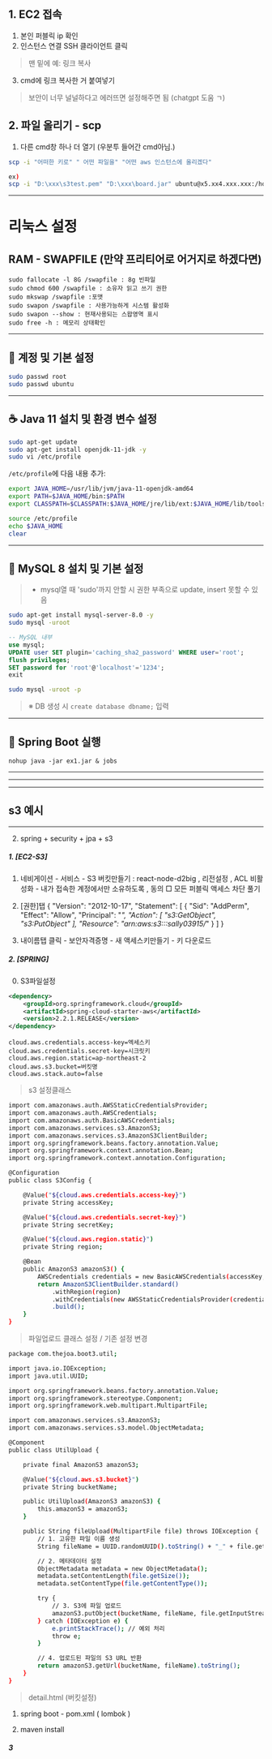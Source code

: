 ## 1. EC2 접속
1. 본인 퍼블릭 ip 확인
2. 인스턴스 연결 SSH 클라이언트 클릭
  > 맨 밑에 예: 링크 복사
3. cmd에 링크 복사한 거 붙여넣기
  > 보안이 너무 널널하다고 에러뜨면 설정해주면 됨 (chatgpt 도움 ㄱ)


## 2. 파일 올리기 - scp 
1. 다른 cmd창 하나 더 열기 (우분투 들어간 cmd아님.)
   
```bash
scp -i "어떠한 키로" " 어떤 파일을" "어떤 aws 인스턴스에 올리겠다"

ex)
scp -i "D:\xxx\s3test.pem" "D:\xxx\board.jar" ubuntu@x5.xx4.xxx.xxx:/home/ubuntu/
```

---
# 리눅스 설정

##  RAM - SWAPFILE (만약 프리티어로 어거지로 하겠다면)
```linux bash
sudo fallocate -l 8G /swapfile : 8g 빈파일
sudo chmod 600 /swapfile : 소유자 읽고 쓰기 권한
sudo mkswap /swapfile :포맷
sudo swapon /swapfile : 사용가능하게 시스템 활성화
sudo swapon --show : 현재사용되는 스왑영역 표시
sudo free -h : 메모리 상태확인
```

---

## 🔐 계정 및 기본 설정

```bash
sudo passwd root
sudo passwd ubuntu
```

---

## ☕ Java 11 설치 및 환경 변수 설정

```bash
sudo apt-get update
sudo apt-get install openjdk-11-jdk -y
sudo vi /etc/profile
```

`/etc/profile`에 다음 내용 추가:

```bash
export JAVA_HOME=/usr/lib/jvm/java-11-openjdk-amd64
export PATH=$JAVA_HOME/bin:$PATH
export CLASSPATH=$CLASSPATH:$JAVA_HOME/jre/lib/ext:$JAVA_HOME/lib/tools.jar
```

```bash
source /etc/profile
echo $JAVA_HOME
clear
```

---

## 🐬 MySQL 8 설치 및 기본 설정
> - mysql열 때 'sudo'까지 안할 시 권한 부족으로 update, insert 못할 수 있음

```bash
sudo apt-get install mysql-server-8.0 -y
sudo mysql -uroot
```

```sql
-- MySQL 내부
use mysql;
UPDATE user SET plugin='caching_sha2_password' WHERE user='root';
flush privileges;
SET password for 'root'@'localhost'='1234';
exit
```

```bash
sudo mysql -uroot -p
```

> ※ DB 생성 시 `create database dbname;` 입력

---

## 🏃 Spring Boot 실행
```
nohup java -jar ex1.jar & jobs
```


---
---
---

## s3 예시
---

2. spring + security + jpa + s3

##### 1. [EC2-S3]

1. 네비게이션 - 서비스 - S3
  버킷만들기 : react-node-d2big , 리전설정 , ACL 비활성화 - 내가 접속한 계정에서만 소유하도록 , 동의 □ 모든 퍼블릭 액세스 차단 풀기
2. [권한]탭
{
    "Version": "2012-10-17",
    "Statement": [
        {
            "Sid": "AddPerm",
            "Effect": "Allow",
            "Principal": "*",
            "Action": [
                "s3:GetObject",
                "s3:PutObject"
            ],
            "Resource": "arn:aws:s3:::sally03915/*"
        }
    ]
}

3. 내이름탭 클릭 - 보안자격증명 -  새 액세스키만들기 - 키 다운로드



##### 2. [SPRING] 
0. S3파일설정

```pom.xml
<dependency>
    <groupId>org.springframework.cloud</groupId>
    <artifactId>spring-cloud-starter-aws</artifactId>
    <version>2.2.1.RELEASE</version>
</dependency>
```

```app
cloud.aws.credentials.access-key=엑세스키
cloud.aws.credentials.secret-key=시크릿키
cloud.aws.region.static=ap-northeast-2
cloud.aws.s3.bucket=버킷명
cloud.aws.stack.auto=false
```

> s3 설정클래스
```bash
import com.amazonaws.auth.AWSStaticCredentialsProvider;
import com.amazonaws.auth.AWSCredentials;
import com.amazonaws.auth.BasicAWSCredentials;
import com.amazonaws.services.s3.AmazonS3;
import com.amazonaws.services.s3.AmazonS3ClientBuilder;
import org.springframework.beans.factory.annotation.Value;
import org.springframework.context.annotation.Bean;
import org.springframework.context.annotation.Configuration;

@Configuration
public class S3Config {

    @Value("${cloud.aws.credentials.access-key}")
    private String accessKey;

    @Value("${cloud.aws.credentials.secret-key}")
    private String secretKey;

    @Value("${cloud.aws.region.static}")
    private String region;

    @Bean
    public AmazonS3 amazonS3() {
        AWSCredentials credentials = new BasicAWSCredentials(accessKey, secretKey);
        return AmazonS3ClientBuilder.standard()
            .withRegion(region)
            .withCredentials(new AWSStaticCredentialsProvider(credentials))
            .build();
    }
}
```
> 파일업로드 클래스 설정 / 기존 설정 변경
```bash
package com.thejoa.boot3.util;

import java.io.IOException;
import java.util.UUID;

import org.springframework.beans.factory.annotation.Value;
import org.springframework.stereotype.Component;
import org.springframework.web.multipart.MultipartFile;

import com.amazonaws.services.s3.AmazonS3;
import com.amazonaws.services.s3.model.ObjectMetadata;

@Component
public class UtilUpload {

    private final AmazonS3 amazonS3;

    @Value("${cloud.aws.s3.bucket}")
    private String bucketName;

    public UtilUpload(AmazonS3 amazonS3) {
        this.amazonS3 = amazonS3;
    }

    public String fileUpload(MultipartFile file) throws IOException {
        // 1. 고유한 파일 이름 생성
        String fileName = UUID.randomUUID().toString() + "_" + file.getOriginalFilename();

        // 2. 메타데이터 설정
        ObjectMetadata metadata = new ObjectMetadata();
        metadata.setContentLength(file.getSize());
        metadata.setContentType(file.getContentType());

        try {
            // 3. S3에 파일 업로드
            amazonS3.putObject(bucketName, fileName, file.getInputStream(), metadata);
        } catch (IOException e) {
            e.printStackTrace(); // 예외 처리
            throw e;
        }

        // 4. 업로드된 파일의 S3 URL 반환
        return amazonS3.getUrl(bucketName, fileName).toString();
    }
}

```

> detail.html (버킷설정)

1. spring boot - pom.xml ( lombok )

2. maven install

##### 3 
